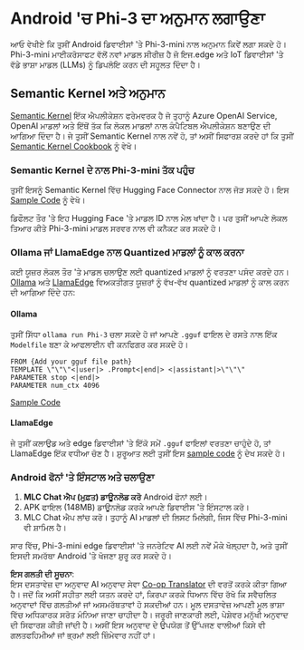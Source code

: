 <!--
CO_OP_TRANSLATOR_METADATA:
{
  "original_hash": "9481b07dda8f9715a5d1ff43fb27568b",
  "translation_date": "2025-05-09T10:43:19+00:00",
  "source_file": "md/01.Introduction/03/Android_Inference.md",
  "language_code": "pa"
}
-->
# **Android 'ਚ Phi-3 ਦਾ ਅਨੁਮਾਨ ਲਗਾਉਣਾ**

ਆਓ ਵੇਖੀਏ ਕਿ ਤੁਸੀਂ Android ਡਿਵਾਈਸਾਂ 'ਤੇ Phi-3-mini ਨਾਲ ਅਨੁਮਾਨ ਕਿਵੇਂ ਲਗਾ ਸਕਦੇ ਹੋ। Phi-3-mini ਮਾਈਕਰੋਸਾਫਟ ਵੱਲੋਂ ਨਵਾਂ ਮਾਡਲ ਸੀਰੀਜ਼ ਹੈ ਜੋ ਇਜ.edge ਅਤੇ IoT ਡਿਵਾਈਸਾਂ 'ਤੇ ਵੱਡੇ ਭਾਸ਼ਾ ਮਾਡਲ (LLMs) ਨੂੰ ਡਿਪਲੋਇ ਕਰਨ ਦੀ ਸਹੂਲਤ ਦਿੰਦਾ ਹੈ।

## Semantic Kernel ਅਤੇ ਅਨੁਮਾਨ

[Semantic Kernel](https://github.com/microsoft/semantic-kernel) ਇੱਕ ਐਪਲੀਕੇਸ਼ਨ ਫਰੇਮਵਰਕ ਹੈ ਜੋ ਤੁਹਾਨੂੰ Azure OpenAI Service, OpenAI ਮਾਡਲਾਂ ਅਤੇ ਇੱਥੋਂ ਤੱਕ ਕਿ ਲੋਕਲ ਮਾਡਲਾਂ ਨਾਲ ਕੰਪੈਟਿਬਲ ਐਪਲੀਕੇਸ਼ਨ ਬਣਾਉਣ ਦੀ ਆਗਿਆ ਦਿੰਦਾ ਹੈ। ਜੇ ਤੁਸੀਂ Semantic Kernel ਨਾਲ ਨਵੇਂ ਹੋ, ਤਾਂ ਅਸੀਂ ਸਿਫਾਰਸ਼ ਕਰਦੇ ਹਾਂ ਕਿ ਤੁਸੀਂ [Semantic Kernel Cookbook](https://github.com/microsoft/SemanticKernelCookBook?WT.mc_id=aiml-138114-kinfeylo) ਨੂੰ ਵੇਖੋ।

### Semantic Kernel ਦੇ ਨਾਲ Phi-3-mini ਤੱਕ ਪਹੁੰਚ

ਤੁਸੀਂ ਇਸਨੂੰ Semantic Kernel ਵਿੱਚ Hugging Face Connector ਨਾਲ ਜੋੜ ਸਕਦੇ ਹੋ। ਇਸ [Sample Code](https://github.com/Azure-Samples/Phi-3MiniSamples/tree/main/semantickernel?WT.mc_id=aiml-138114-kinfeylo) ਨੂੰ ਵੇਖੋ।

ਡਿਫੌਲਟ ਤੌਰ 'ਤੇ ਇਹ Hugging Face 'ਤੇ ਮਾਡਲ ID ਨਾਲ ਮੇਲ ਖਾਂਦਾ ਹੈ। ਪਰ ਤੁਸੀਂ ਆਪਣੇ ਲੋਕਲ ਤਿਆਰ ਕੀਤੇ Phi-3-mini ਮਾਡਲ ਸਰਵਰ ਨਾਲ ਵੀ ਕਨੈਕਟ ਕਰ ਸਕਦੇ ਹੋ।

### Ollama ਜਾਂ LlamaEdge ਨਾਲ Quantized ਮਾਡਲਾਂ ਨੂੰ ਕਾਲ ਕਰਨਾ

ਕਈ ਯੂਜ਼ਰ ਲੋਕਲ ਤੌਰ 'ਤੇ ਮਾਡਲ ਚਲਾਉਣ ਲਈ quantized ਮਾਡਲਾਂ ਨੂੰ ਵਰਤਣਾ ਪਸੰਦ ਕਰਦੇ ਹਨ। [Ollama](https://ollama.com/) ਅਤੇ [LlamaEdge](https://llamaedge.com) ਵਿਅਕਤੀਗਤ ਯੂਜ਼ਰਾਂ ਨੂੰ ਵੱਖ-ਵੱਖ quantized ਮਾਡਲਾਂ ਨੂੰ ਕਾਲ ਕਰਨ ਦੀ ਆਗਿਆ ਦਿੰਦੇ ਹਨ:

#### Ollama

ਤੁਸੀਂ ਸਿੱਧਾ `ollama run Phi-3` ਚਲਾ ਸਕਦੇ ਹੋ ਜਾਂ ਆਪਣੇ `.gguf` ਫਾਇਲ ਦੇ ਰਸਤੇ ਨਾਲ ਇੱਕ `Modelfile` ਬਣਾ ਕੇ ਆਫਲਾਈਨ ਵੀ ਕਨਫਿਗਰ ਕਰ ਸਕਦੇ ਹੋ।

```gguf
FROM {Add your gguf file path}
TEMPLATE \"\"\"<|user|> .Prompt<|end|> <|assistant|>\"\"\"
PARAMETER stop <|end|>
PARAMETER num_ctx 4096
```

[Sample Code](https://github.com/Azure-Samples/Phi-3MiniSamples/tree/main/ollama?WT.mc_id=aiml-138114-kinfeylo)

#### LlamaEdge

ਜੇ ਤੁਸੀਂ ਕਲਾਉਡ ਅਤੇ edge ਡਿਵਾਈਸਾਂ 'ਤੇ ਇੱਕੋ ਸਮੇਂ `.gguf` ਫਾਇਲਾਂ ਵਰਤਣਾ ਚਾਹੁੰਦੇ ਹੋ, ਤਾਂ LlamaEdge ਇੱਕ ਵਧੀਆ ਚੋਣ ਹੈ। ਸ਼ੁਰੂਆਤ ਲਈ ਤੁਸੀਂ ਇਸ [sample code](https://github.com/Azure-Samples/Phi-3MiniSamples/tree/main/wasm?WT.mc_id=aiml-138114-kinfeylo) ਨੂੰ ਦੇਖ ਸਕਦੇ ਹੋ।

### Android ਫੋਨਾਂ 'ਤੇ ਇੰਸਟਾਲ ਅਤੇ ਚਲਾਉਣਾ

1. **MLC Chat ਐਪ (ਮੁਫ਼ਤ) ਡਾਊਨਲੋਡ ਕਰੋ** Android ਫੋਨਾਂ ਲਈ।  
2. APK ਫਾਇਲ (148MB) ਡਾਊਨਲੋਡ ਕਰਕੇ ਆਪਣੇ ਡਿਵਾਈਸ 'ਤੇ ਇੰਸਟਾਲ ਕਰੋ।  
3. MLC Chat ਐਪ ਲਾਂਚ ਕਰੋ। ਤੁਹਾਨੂੰ AI ਮਾਡਲਾਂ ਦੀ ਲਿਸਟ ਮਿਲੇਗੀ, ਜਿਸ ਵਿੱਚ Phi-3-mini ਵੀ ਸ਼ਾਮਿਲ ਹੈ।  

ਸਾਰ ਵਿੱਚ, Phi-3-mini edge ਡਿਵਾਈਸਾਂ 'ਤੇ ਜਨਰੇਟਿਵ AI ਲਈ ਨਵੇਂ ਮੌਕੇ ਖੋਲ੍ਹਦਾ ਹੈ, ਅਤੇ ਤੁਸੀਂ ਇਸਦੀ ਸਮਰੱਥਾ Android 'ਤੇ ਖੋਜਣਾ ਸ਼ੁਰੂ ਕਰ ਸਕਦੇ ਹੋ।

**ਇਸ ਗਲਤੀ ਦੀ ਸੂਚਨਾ**:  
ਇਸ ਦਸਤਾਵੇਜ਼ ਦਾ ਅਨੁਵਾਦ AI ਅਨੁਵਾਦ ਸੇਵਾ [Co-op Translator](https://github.com/Azure/co-op-translator) ਦੀ ਵਰਤੋਂ ਕਰਕੇ ਕੀਤਾ ਗਿਆ ਹੈ। ਜਦੋਂ ਕਿ ਅਸੀਂ ਸਹੀਤਾ ਲਈ ਯਤਨ ਕਰਦੇ ਹਾਂ, ਕਿਰਪਾ ਕਰਕੇ ਧਿਆਨ ਵਿੱਚ ਰੱਖੋ ਕਿ ਸਵੈਚਲਿਤ ਅਨੁਵਾਦਾਂ ਵਿੱਚ ਗਲਤੀਆਂ ਜਾਂ ਅਸਮਰੱਥਤਾਵਾਂ ਹੋ ਸਕਦੀਆਂ ਹਨ। ਮੂਲ ਦਸਤਾਵੇਜ਼ ਆਪਣੀ ਮੂਲ ਭਾਸ਼ਾ ਵਿੱਚ ਅਧਿਕਾਰਕ ਸਰੋਤ ਮੰਨਿਆ ਜਾਣਾ ਚਾਹੀਦਾ ਹੈ। ਜਰੂਰੀ ਜਾਣਕਾਰੀ ਲਈ, ਪੇਸ਼ੇਵਰ ਮਨੁੱਖੀ ਅਨੁਵਾਦ ਦੀ ਸਿਫਾਰਸ਼ ਕੀਤੀ ਜਾਂਦੀ ਹੈ। ਅਸੀਂ ਇਸ ਅਨੁਵਾਦ ਦੇ ਉਪਯੋਗ ਤੋਂ ਉੱਪਜਣ ਵਾਲੀਆਂ ਕਿਸੇ ਵੀ ਗਲਤਫਹਿਮੀਆਂ ਜਾਂ ਭ੍ਰਮਾਂ ਲਈ ਜ਼ਿੰਮੇਵਾਰ ਨਹੀਂ ਹਾਂ।